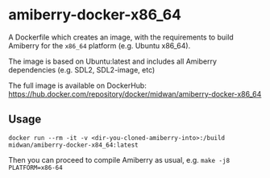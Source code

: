 # amiberry-docker-x86_64

A Dockerfile which creates an image, with the requirements to build Amiberry for the `x86_64` platform (e.g. Ubuntu x86_64).

The image is based on Ubuntu:latest and includes all Amiberry dependencies (e.g. SDL2, SDL2-image, etc)

The full image is available on DockerHub: <https://hub.docker.com/repository/docker/midwan/amiberry-docker-x86_64>

## Usage

`docker run --rm -it -v <dir-you-cloned-amiberry-into>:/build midwan/amiberry-docker-x84_64:latest`

Then you can proceed to compile Amiberry as usual, e.g. `make -j8 PLATFORM=x86-64`
